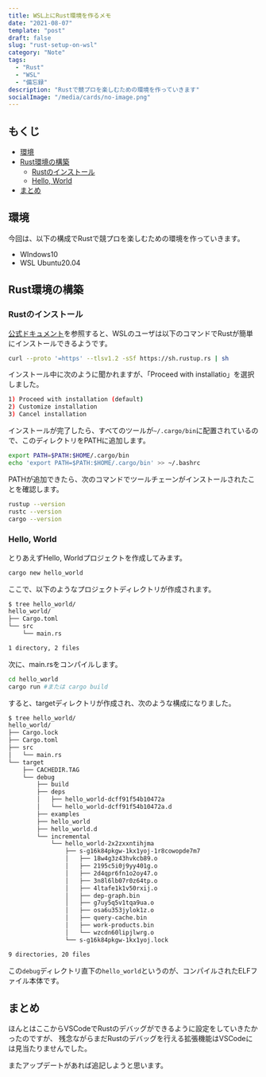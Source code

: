 ```yaml
---
title: WSL上にRust環境を作るメモ
date: "2021-08-07"
template: "post"
draft: false
slug: "rust-setup-on-wsl"
category: "Note"
tags:
  - "Rust"
  - "WSL"
  - "備忘録"
description: "Rustで競プロを楽しむための環境を作っていきます"
socialImage: "/media/cards/no-image.png"
---
```


<!-- omit in toc -->
## もくじ
- [環境](#環境)
- [Rust環境の構築](#rust環境の構築)
  - [Rustのインストール](#rustのインストール)
  - [Hello, World](#hello-world)
- [まとめ](#まとめ)

## 環境
今回は、以下の構成でRustで競プロを楽しむための環境を作っていきます。

- WIndows10
- WSL Ubuntu20.04

## Rust環境の構築

### Rustのインストール

[公式ドキュメント](https://www.rust-lang.org/ja/tools/install)を参照すると、WSLのユーザは以下のコマンドでRustが簡単にインストールできるようです。

``` bash
curl --proto '=https' --tlsv1.2 -sSf https://sh.rustup.rs | sh
```

インストール中に次のように聞かれますが、「Proceed with installatio」を選択しました。

``` bash
1) Proceed with installation (default)
2) Customize installation
3) Cancel installation
```

インストールが完了したら、すべてのツールが`~/.cargo/bin`に配置されているので、このディレクトリをPATHに追加します。

``` bash
export PATH=$PATH:$HOME/.cargo/bin
echo 'export PATH=$PATH:$HOME/.cargo/bin' >> ~/.bashrc
```

PATHが追加できたら、次のコマンドでツールチェーンがインストールされたことを確認します。

``` bash
rustup --version
rustc --version
cargo --version
```

### Hello, World

とりあえずHello, Worldプロジェクトを作成してみます。

``` bash
cargo new hello_world
```

ここで、以下のようなプロジェクトディレクトリが作成されます。

``` bash
$ tree hello_world/
hello_world/
├── Cargo.toml
└── src
    └── main.rs

1 directory, 2 files
```

次に、main.rsをコンパイルします。

``` bash
cd hello_world
cargo run #または cargo build
```

すると、targetディレクトリが作成され、次のような構成になりました。

``` bash
$ tree hello_world/
hello_world/
├── Cargo.lock
├── Cargo.toml
├── src
│   └── main.rs
└── target
    ├── CACHEDIR.TAG
    └── debug
        ├── build
        ├── deps
        │   ├── hello_world-dcff91f54b10472a
        │   └── hello_world-dcff91f54b10472a.d
        ├── examples
        ├── hello_world
        ├── hello_world.d
        └── incremental
            └── hello_world-2x2zxxntihjma
                ├── s-g16k84pkgw-1kx1yoj-1r8cowopde7m7
                │   ├── 18w4g3z43hvkcb89.o
                │   ├── 2195c5i0j9yy401g.o
                │   ├── 2d4qpr6fn1o2oy47.o
                │   ├── 3n8l6lb07r0z64tp.o
                │   ├── 4ltafe1k1v50rxij.o
                │   ├── dep-graph.bin
                │   ├── g7uy5q5v1tqa9ua.o
                │   ├── osa6u353jylok1z.o
                │   ├── query-cache.bin
                │   ├── work-products.bin
                │   └── wzcdn60lipjlwrg.o
                └── s-g16k84pkgw-1kx1yoj.lock

9 directories, 20 files
```

この`debug`ディレクトリ直下の`hello_world`というのが、コンパイルされたELFファイル本体です。

## まとめ

ほんとはここからVSCodeでRustのデバッグができるように設定をしていきたかったのですが、
残念ながらまだRustのデバッグを行える拡張機能はVSCodeには見当たりませんでした。

またアップデートがあれば追記しようと思います。